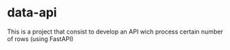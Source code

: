 # data-api
This is a project that consist to develop an API wich process certain number of rows (using FastAPI) 
